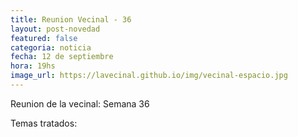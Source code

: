 ```yaml
---
title: Reunion Vecinal - 36
layout: post-novedad
featured: false
categoria: noticia
fecha: 12 de septiembre
hora: 19hs
image_url: https://lavecinal.github.io/img/vecinal-espacio.jpg
---
```


Reunion de la vecinal: Semana 36

<p>
	Temas tratados:
</p>